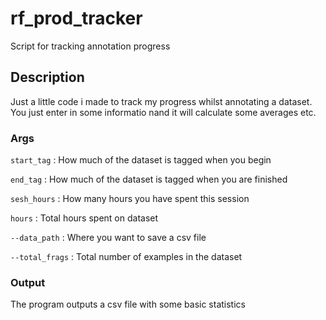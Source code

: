 # rf_prod_tracker
Script for tracking annotation progress

## Description 
Just a little code i made to track my progress whilst annotating a dataset. You just enter in some informatio nand it will calculate some averages etc. 

### Args 
`start_tag`     : How much of the dataset is tagged when you begin

`end_tag`       : How much of the dataset is tagged when you are finished 

`sesh_hours`    : How many hours you have spent this session 

`hours`         : Total hours spent on dataset 

`--data_path`   : Where you want to save a csv file

`--total_frags` : Total number of examples in the dataset

### Output
The program outputs a csv file with some basic statistics 

